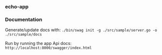 ### echo-app

### Documentation

Generate/update docs with: `./bin/swag init -g ./src/sample/server.go -o ./src/sample/docs`

Run by running the app Api docs: `http://localhost:8000/swagger/index.html`
